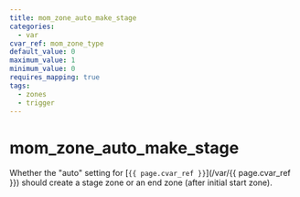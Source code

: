 ```yaml
---
title: mom_zone_auto_make_stage
categories:
  - var
cvar_ref: mom_zone_type
default_value: 0
maximum_value: 1
minimum_value: 0
requires_mapping: true
tags:
  - zones
  - trigger
---
```


# mom_zone_auto_make_stage

Whether the "auto" setting for [`{{ page.cvar_ref }}`](/var/{{ page.cvar_ref }}) should create a stage zone or an end zone (after initial start zone).

